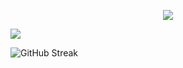  <p align="center">
    <img src="https://readme-typing-svg.demolab.com?font=Fira+Code&pause=500&color=F70086&center=true&multiline=true&width=435&lines=I'm+just+some+idiot+13+year+old+kid;+++++++++++++++++Deal+with+it" /></a>
    
 <img src="https://streak-stats.demolab.com?user=Hankypoo7&theme=ambient-gradient&hide_border=true&mode=weekly" /></a>
    
</p>

![GitHub Streak](https://streak-stats.demolab.com?user=Hankypoo7&theme=ambient-gradient&hide_border=true&mode=weekly)
</p>
